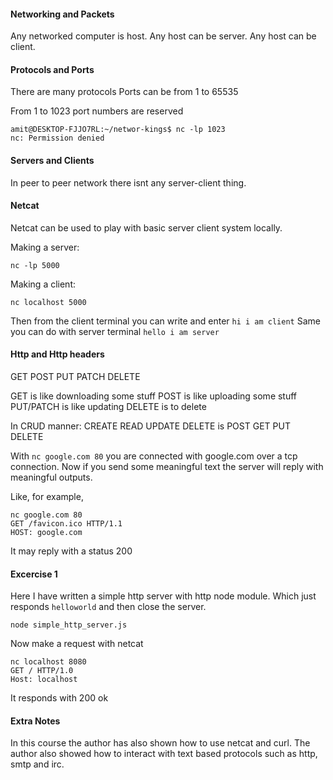 #### Networking and Packets
Any networked computer is host.
Any host can be server.
Any host can be client.

#### Protocols and Ports
There are many protocols
Ports can be from 1 to 65535

From 1 to 1023 port numbers are reserved
```
amit@DESKTOP-FJJO7RL:~/networ-kings$ nc -lp 1023
nc: Permission denied
```
#### Servers and Clients
In peer to peer network there isnt any server-client thing.

#### Netcat
Netcat can be used to play with basic server client system locally.

Making a server:
```
nc -lp 5000
```
Making a client:
```
nc localhost 5000
```
Then from the client terminal you can write and enter `hi i am client`
Same you can do with server terminal `hello i am server`

#### Http and Http headers
GET
POST
PUT
PATCH
DELETE

GET is like downloading some stuff
POST is like uploading some stuff
PUT/PATCH is like updating
DELETE is to delete

In CRUD manner: CREATE READ UPDATE DELETE is POST GET PUT DELETE

With `nc google.com 80` you are connected with google.com over a tcp connection.
Now if you send some meaningful text the server will reply with meaningful outputs.

Like, for example,
```
nc google.com 80
GET /favicon.ico HTTP/1.1
HOST: google.com
```
It may reply with a status 200

#### Excercise 1
Here I have written a simple http server with http node module.
Which just responds `helloworld` and then close the server.
```
node simple_http_server.js
```
Now make a request with netcat
```
nc localhost 8080
GET / HTTP/1.0
Host: localhost
```
It responds with
200 ok

#### Extra Notes
In this course the author has also shown how to use netcat and curl.
The author also showed how to interact with text based protocols such as http, smtp and irc.